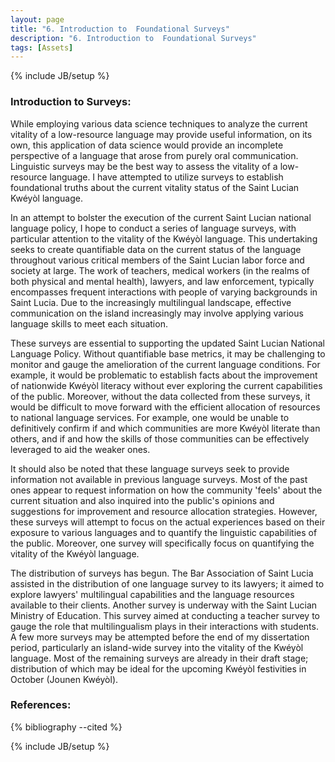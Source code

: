 ```yaml
---
layout: page
title: "6. Introduction to  Foundational Surveys"
description: "6. Introduction to  Foundational Surveys"
tags: [Assets]
---
```

{% include JB/setup %}

### Introduction to Surveys:

While employing various data science techniques to analyze the current vitality of a low-resource language may provide useful information, on its own, this application of data science would provide an incomplete perspective of a language that arose from purely oral communication. Linguistic surveys may be the best way to assess the vitality of a low-resource language.  I have attempted to utilize surveys to establish foundational truths about the current vitality status of the Saint Lucian Kwéyòl language.  

In an attempt to bolster the execution of the current Saint Lucian national language policy, I hope to conduct a series of language surveys, with particular attention to the vitality of the Kwéyòl language. This undertaking seeks to create quantifiable data on the current status of the language throughout various critical members of the Saint Lucian labor force and society at large. The work of teachers, medical workers (in the realms of both physical and mental health), lawyers, and law enforcement, typically encompasses frequent interactions with people of varying backgrounds in Saint Lucia. Due to the increasingly multilingual landscape, effective communication on the island increasingly may involve applying various language skills to meet each situation.

These surveys are essential to supporting the updated Saint Lucian National Language Policy. Without quantifiable base metrics, it may be challenging to monitor and gauge the amelioration of the current language conditions. For example, it would be problematic to establish facts about the improvement of nationwide Kwéyòl literacy without ever exploring the current capabilities of the public. Moreover, without the data collected from these surveys, it would be difficult to move forward with the efficient allocation of resources to national language services. For example, one would be unable to definitively confirm if and which communities are more Kwéyòl literate than others, and if and how the skills of those communities can be effectively leveraged to aid the weaker ones.

It should also be noted that these language surveys seek to provide information not available in previous language surveys. Most of the past ones appear to request information on how the community 'feels' about the current situation and also inquired into the public's opinions and suggestions for improvement and resource allocation strategies. However, these surveys will attempt to focus on the actual experiences based on their exposure to various languages and to quantify the linguistic capabilities of the public. Moreover, one survey will specifically focus on quantifying the vitality of the Kwéyòl language. 

The distribution of surveys has begun. The Bar Association of Saint Lucia assisted in the distribution of one language survey to its lawyers; it aimed to explore lawyers' multilingual capabilities and the language resources available to their clients. Another survey is underway with the Saint Lucian Ministry of Education. This survey aimed at conducting a teacher survey to gauge the role that multilingualism plays in their interactions with students. A few more surveys may be attempted before the end of my dissertation period, particularly an island-wide survey into the vitality of the Kwéyòl language. Most of the remaining surveys are already in their draft stage; distribution of which may be ideal for the upcoming Kwéyòl festivities in October (Jounen Kwéyòl).

### References:


{% bibliography --cited %}

{% include JB/setup %}
